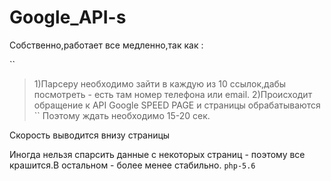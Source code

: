 # Google_API-s
Собственно,работает все медленно,так как :

``
>1)Парсеру необходимо зайти в каждую из 10 ссылок,дабы посмотреть - есть там номер телефона или email.
>2)Происходит обращение к API Google SPEED PAGE и страницы обрабатываются
``
Поэтому ждать необходимо 15-20 сек. 

Скорость выводится внизу страницы 

Иногда нельзя спарсить данные с некоторых страниц - поэтому все крашится.В остальном - более менее стабильно.
``
php-5.6
``

